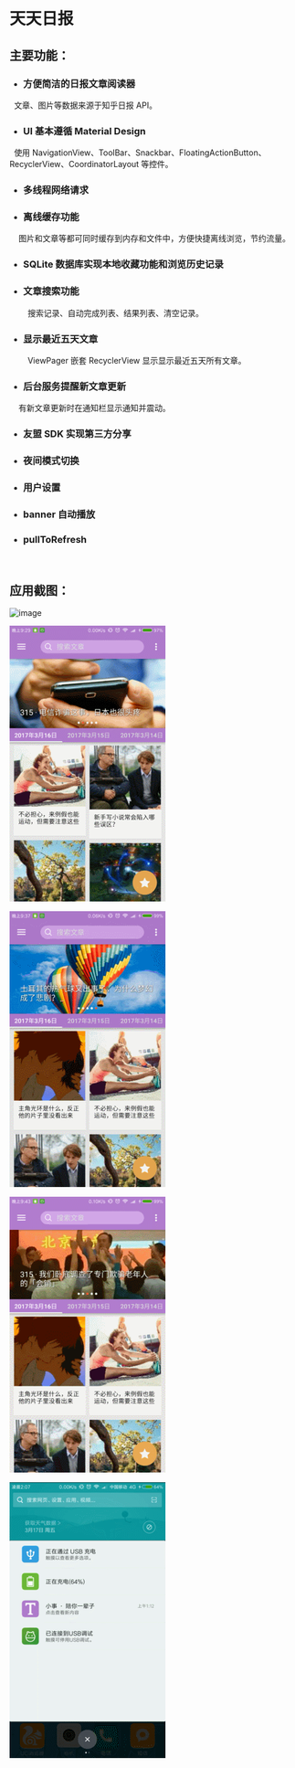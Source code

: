 # 天天日报


## 主要功能：
* ### 方便简洁的日报文章阅读器
     文章、图片等数据来源于知乎日报 API。
* ### UI 基本遵循 Material Design
     使用 NavigationView、ToolBar、Snackbar、FloatingActionButton、RecyclerView、CoordinatorLayout 等控件。
* ### 多线程网络请求
* ### 离线缓存功能
     图片和文章等都可同时缓存到内存和文件中，方便快捷离线浏览，节约流量。
* ### SQLite 数据库实现本地收藏功能和浏览历史记录
* ### 文章搜索功能
     搜索记录、自动完成列表、结果列表、清空记录。
* ### 显示最近五天文章
     ViewPager 嵌套 RecyclerView 显示显示最近五天所有文章。
* ### 后台服务提醒新文章更新
     有新文章更新时在通知栏显示通知并震动。
* ### 友盟 SDK 实现第三方分享
* ### 夜间模式切换
* ### 用户设置
* ### banner 自动播放
* ### pullToRefresh

    
## 应用截图：

![image](https://github.com/TTTqiu/TDaily/blob/master/GIF/GIF1.gif)

![image](https://github.com/TTTqiu/TDaily/blob/master/GIF/GIF2.gif)

![image](https://github.com/TTTqiu/TDaily/blob/master/GIF/GIF3.gif)

![image](https://github.com/TTTqiu/TDaily/blob/master/GIF/GIF4.gif)

![image](https://github.com/TTTqiu/TDaily/blob/master/GIF/GIF5.gif)
